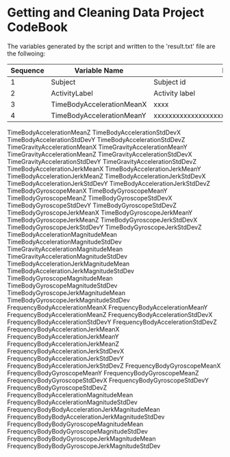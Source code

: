 # Getting and Cleaning Data Project CodeBook

The variables generated by the script and written to the 'result.txt' file are the follwoing:

| Sequence | Variable Name | Description |
|--------- | ---------------------------|-----------
| 1        | Subject                    | Subject id                                       |
| 2        | ActivityLabel              | Activity label                                   |
| 3        | TimeBodyAccelerationMeanX  | xxxx                                             |
| 4        | TimeBodyAccelerationMeanY  | xxxxxxxxxxxxxxxxxxxxxxxxxxxxxxxxxxxxxxxxxxxxxxx  |

TimeBodyAccelerationMeanZ
TimeBodyAccelerationStdDevX
TimeBodyAccelerationStdDevY
TimeBodyAccelerationStdDevZ
TimeGravityAccelerationMeanX
TimeGravityAccelerationMeanY
TimeGravityAccelerationMeanZ
TimeGravityAccelerationStdDevX
TimeGravityAccelerationStdDevY
TimeGravityAccelerationStdDevZ
TimeBodyAccelerationJerkMeanX
TimeBodyAccelerationJerkMeanY
TimeBodyAccelerationJerkMeanZ
TimeBodyAccelerationJerkStdDevX
TimeBodyAccelerationJerkStdDevY
TimeBodyAccelerationJerkStdDevZ
TimeBodyGyroscopeMeanX
TimeBodyGyroscopeMeanY
TimeBodyGyroscopeMeanZ
TimeBodyGyroscopeStdDevX
TimeBodyGyroscopeStdDevY
TimeBodyGyroscopeStdDevZ
TimeBodyGyroscopeJerkMeanX
TimeBodyGyroscopeJerkMeanY
TimeBodyGyroscopeJerkMeanZ
TimeBodyGyroscopeJerkStdDevX
TimeBodyGyroscopeJerkStdDevY
TimeBodyGyroscopeJerkStdDevZ
TimeBodyAccelerationMagnitudeMean
TimeBodyAccelerationMagnitudeStdDev
TimeGravityAccelerationMagnitudeMean
TimeGravityAccelerationMagnitudeStdDev
TimeBodyAccelerationJerkMagnitudeMean
TimeBodyAccelerationJerkMagnitudeStdDev
TimeBodyGyroscopeMagnitudeMean
TimeBodyGyroscopeMagnitudeStdDev
TimeBodyGyroscopeJerkMagnitudeMean
TimeBodyGyroscopeJerkMagnitudeStdDev
FrequencyBodyAccelerationMeanX
FrequencyBodyAccelerationMeanY
FrequencyBodyAccelerationMeanZ
FrequencyBodyAccelerationStdDevX
FrequencyBodyAccelerationStdDevY
FrequencyBodyAccelerationStdDevZ
FrequencyBodyAccelerationJerkMeanX
FrequencyBodyAccelerationJerkMeanY
FrequencyBodyAccelerationJerkMeanZ
FrequencyBodyAccelerationJerkStdDevX
FrequencyBodyAccelerationJerkStdDevY
FrequencyBodyAccelerationJerkStdDevZ
FrequencyBodyGyroscopeMeanX
FrequencyBodyGyroscopeMeanY
FrequencyBodyGyroscopeMeanZ
FrequencyBodyGyroscopeStdDevX
FrequencyBodyGyroscopeStdDevY
FrequencyBodyGyroscopeStdDevZ
FrequencyBodyAccelerationMagnitudeMean
FrequencyBodyAccelerationMagnitudeStdDev
FrequencyBodyBodyAccelerationJerkMagnitudeMean
FrequencyBodyBodyAccelerationJerkMagnitudeStdDev
FrequencyBodyBodyGyroscopeMagnitudeMean
FrequencyBodyBodyGyroscopeMagnitudeStdDev
FrequencyBodyBodyGyroscopeJerkMagnitudeMean
FrequencyBodyBodyGyroscopeJerkMagnitudeStdDev
